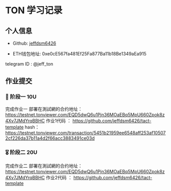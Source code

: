 
# TON 学习记录

## 个人信息

* Github: [jeffdsm6426](https://github.com/jeffdsm6426)


* ETH钱包地址: 0xe0cE567fa481Ef25Fa877Ba11b18Be1349aEa915

telegram ID : @jeff_ton

## 作业提交

### 🏅 阶段一 10U

完成作业一
部署在測試網的合约地址：https://testnet.tonviewer.com/EQD5dwQ6u1Pjn36MOaEBq5MpU660Zpok8z4Xv7JMdYrqBBHC
作业1代码 ： https://github.com/jeffdsm6426/tact-template
hash：https://testnet.tonviewer.com/transaction/5451b21959ee6548aff253af105072cf226da37b11a4d2f66acc3883491ce03d


### 🎖 阶段二 20U

完成作业二
部署在測試網的合约地址：https://testnet.tonviewer.com/EQD5dwQ6u1Pjn36MOaEBq5MpU660Zpok8z4Xv7JMdYrqBBHC
作业2代码 ： https://github.com/jeffdsm6426/tact-template

